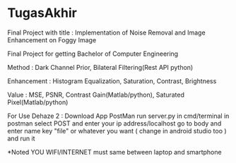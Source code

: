 # TugasAkhir
Final Project with title : Implementation of Noise Removal and Image Enhancement on Foggy Image

Final Project for getting Bachelor of Computer Engineering


Method : Dark Channel Prior, Bilateral Filtering(Rest API python)

Enhancement : Histogram Equalization, Saturation, Contrast, Brightness

Value : MSE, PSNR, Contrast Gain(Matlab/python), Saturated Pixel(Matlab/python)

For Use Dehaze 2 : Download App PostMan 
run server.py in cmd/terminal
in postman select POST and enter your ip address/localhost
go to body and enter name key "file" or whatever you want ( change in android studio too )
and run it

*Noted YOU WIFI/INTERNET must same between laptop and smartphone
